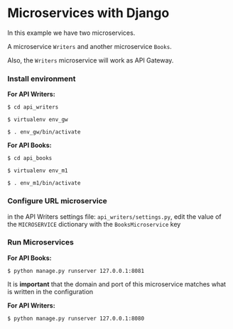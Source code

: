 # Microservices with Django

In this example we have two microservices.

A microservice `Writers` and another microservice `Books`.

Also, the `Writers` microservice will work as API Gateway.

### Install environment

**For API Writers:**

`$ cd api_writers`

`$ virtualenv env_gw`

`$ . env_gw/bin/activate`

**For API Books:**

`$ cd api_books`

`$ virtualenv env_m1`

`$ . env_m1/bin/activate`

### Configure URL microservice

in the API Writers settings file: `api_writers/settings.py`, edit the value of the `MICROSERVICE` dictionary with the `BooksMicroservice` key

### Run Microservices

**For API Books:**

`$ python manage.py runserver 127.0.0.1:8081`

It is **important** that the domain and port of this microservice matches what is written in the configuration

**For API Writers:**

`$ python manage.py runserver 127.0.0.1:8080`
